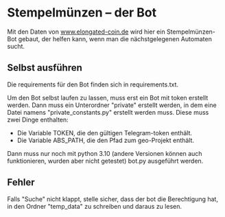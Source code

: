 # Stempelmünzen – der Bot

Mit den Daten von www.elongated-coin.de wird hier ein 
Stempelmünzen-Bot gebaut, der helfen kann, wenn man die 
nächstgelegenen Automaten sucht.

## Selbst ausführen

Die requirements für den Bot finden sich in requirements.txt.

Um den Bot selbst laufen zu lassen, muss erst ein
Bot mit token erstellt werden. 
Dann muss ein Unterordner "private" erstellt werden, in dem
eine Datei namens "private_constants.py" erstellt werden muss.
Diese muss zwei Dinge enthalten:

- Die Variable TOKEN, die den gültigen Telegram-token enthält.
- Die Variable ABS_PATH, die den Pfad zum geo-Projekt enthält.

Dann muss nur noch mit python 3.10 (andere Versionen können auch 
funktionieren, wurden aber nicht getestet) bot.py ausgeführt werden.

## Fehler

Falls "Suche" nicht klappt, stelle sicher, dass der bot die 
Berechtigung hat, in den Ordner "temp_data" zu schreiben und 
daraus zu lesen.